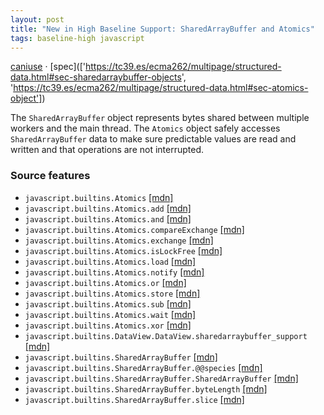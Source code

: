 ```yaml
---
layout: post
title: "New in High Baseline Support: SharedArrayBuffer and Atomics"
tags: baseline-high javascript
---
```


[caniuse](https://caniuse.com/?search=shared-memory) · [spec](['https://tc39.es/ecma262/multipage/structured-data.html#sec-sharedarraybuffer-objects', 'https://tc39.es/ecma262/multipage/structured-data.html#sec-atomics-object'])

The `SharedArrayBuffer` object represents bytes shared between multiple workers and the main thread. The `Atomics` object safely accesses `SharedArrayBuffer` data to make sure predictable values are read and written and that operations are not interrupted.

### Source features

- ``javascript.builtins.Atomics`` [[mdn]](https://developer.mozilla.org/en-US/search?q=javascript.builtins.Atomics)
- ``javascript.builtins.Atomics.add`` [[mdn]](https://developer.mozilla.org/en-US/search?q=javascript.builtins.Atomics.add)
- ``javascript.builtins.Atomics.and`` [[mdn]](https://developer.mozilla.org/en-US/search?q=javascript.builtins.Atomics.and)
- ``javascript.builtins.Atomics.compareExchange`` [[mdn]](https://developer.mozilla.org/en-US/search?q=javascript.builtins.Atomics.compareExchange)
- ``javascript.builtins.Atomics.exchange`` [[mdn]](https://developer.mozilla.org/en-US/search?q=javascript.builtins.Atomics.exchange)
- ``javascript.builtins.Atomics.isLockFree`` [[mdn]](https://developer.mozilla.org/en-US/search?q=javascript.builtins.Atomics.isLockFree)
- ``javascript.builtins.Atomics.load`` [[mdn]](https://developer.mozilla.org/en-US/search?q=javascript.builtins.Atomics.load)
- ``javascript.builtins.Atomics.notify`` [[mdn]](https://developer.mozilla.org/en-US/search?q=javascript.builtins.Atomics.notify)
- ``javascript.builtins.Atomics.or`` [[mdn]](https://developer.mozilla.org/en-US/search?q=javascript.builtins.Atomics.or)
- ``javascript.builtins.Atomics.store`` [[mdn]](https://developer.mozilla.org/en-US/search?q=javascript.builtins.Atomics.store)
- ``javascript.builtins.Atomics.sub`` [[mdn]](https://developer.mozilla.org/en-US/search?q=javascript.builtins.Atomics.sub)
- ``javascript.builtins.Atomics.wait`` [[mdn]](https://developer.mozilla.org/en-US/search?q=javascript.builtins.Atomics.wait)
- ``javascript.builtins.Atomics.xor`` [[mdn]](https://developer.mozilla.org/en-US/search?q=javascript.builtins.Atomics.xor)
- ``javascript.builtins.DataView.DataView.sharedarraybuffer_support`` [[mdn]](https://developer.mozilla.org/en-US/search?q=javascript.builtins.DataView.DataView.sharedarraybuffer_support)
- ``javascript.builtins.SharedArrayBuffer`` [[mdn]](https://developer.mozilla.org/en-US/search?q=javascript.builtins.SharedArrayBuffer)
- ``javascript.builtins.SharedArrayBuffer.@@species`` [[mdn]](https://developer.mozilla.org/en-US/search?q=javascript.builtins.SharedArrayBuffer.@@species)
- ``javascript.builtins.SharedArrayBuffer.SharedArrayBuffer`` [[mdn]](https://developer.mozilla.org/en-US/search?q=javascript.builtins.SharedArrayBuffer.SharedArrayBuffer)
- ``javascript.builtins.SharedArrayBuffer.byteLength`` [[mdn]](https://developer.mozilla.org/en-US/search?q=javascript.builtins.SharedArrayBuffer.byteLength)
- ``javascript.builtins.SharedArrayBuffer.slice`` [[mdn]](https://developer.mozilla.org/en-US/search?q=javascript.builtins.SharedArrayBuffer.slice)
